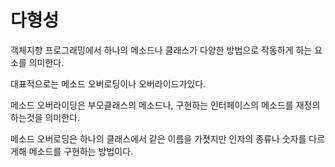# 다형성

객체지향 프로그래밍에서 하나의 메소드나 클래스가 다양한 방법으로 작동하게 하는 요소를 의미한다.

대표적으로는 메소드 오버로딩이나 오버라이드가있다.

메소드 오버라이딩은 부모클래스의 메소드나, 구현하는 인터페이스의 메소드를 재정의하는것을 의미한다.

메소드 오버로딩은 하나의 클래스에서 같은 이름을 가졋지만 인자의 종류나 숫자를 다르게해 메소드를 구현하는 방법이다.
